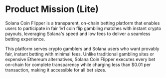 # Product Mission (Lite)

Solana Coin Flipper is a transparent, on-chain betting platform that enables users to participate in fair 1v1 coin flip gambling matches with instant crypto payouts, leveraging Solana's speed and low fees to deliver a seamless betting experience.

This platform serves crypto gamblers and Solana users who want provably fair, instant betting with minimal fees. Unlike traditional gambling sites or expensive Ethereum alternatives, Solana Coin Flipper executes every bet on-chain for complete transparency while charging less than $0.01 per transaction, making it accessible for all bet sizes.
